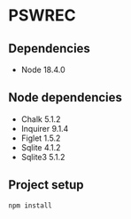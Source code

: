 # PSWREC

## Dependencies
- Node 18.4.0

## Node dependencies
- Chalk 5.1.2
- Inquirer 9.1.4
- Figlet 1.5.2
- Sqlite 4.1.2
- Sqlite3 5.1.2

## Project setup
```
npm install
```
